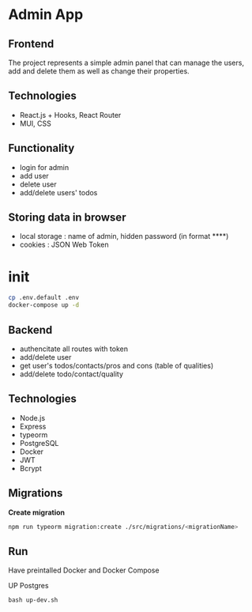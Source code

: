 # Admin App

## Frontend

The project represents a simple admin panel that can manage the users, add and delete them as well as change their properties.

## Technologies

- React.js + Hooks, React Router
- MUI, CSS

## Functionality

- login for admin
- add user
- delete user
- add/delete users' todos

## Storing data in browser

- local storage : name of admin, hidden password (in format \*\*\*\*)
- cookies : JSON Web Token

# init

```sh
cp .env.default .env
docker-compose up -d
```

## Backend

- authencitate all routes with token
- add/delete user
- get user's todos/contacts/pros and cons (table of qualities)
- add/delete todo/contact/quality

## Technologies

- Node.js
- Express
- typeorm
- PostgreSQL
- Docker
- JWT
- Bcrypt

## Migrations

**Create migration**

```sh
npm run typeorm migration:create ./src/migrations/<migrationName>
```

## Run

Have preintalled Docker and Docker Compose

UP Postgres

```
bash up-dev.sh
```

